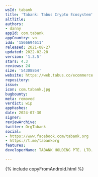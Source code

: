 ```yaml
---
wsId: tabank
title: 'Tabank: Tabus Crypto Ecosystem'
altTitle: 
authors:
- danny
appId: com.tabank
appCountry: vn
idd: '1566694611'
released: 2021-08-27
updated: 2022-02-28
version: '1.3.5'
stars: 4.3
reviews: 24
size: '54308864'
website: https://web.tabus.co/ecommerce
repository: 
issue: 
icon: com.tabank.jpg
bugbounty: 
meta: removed
verdict: wip
appHashes: 
date: 2024-07-30
signer: 
reviewArchive: 
twitter: OrgTabank
social:
- https://www.facebook.com/tabank.org
- https://t.me/tabankorg
features: 
developerName: TABANK HOLDING PTE. LTD.

---
```


{% include copyFromAndroid.html %}
